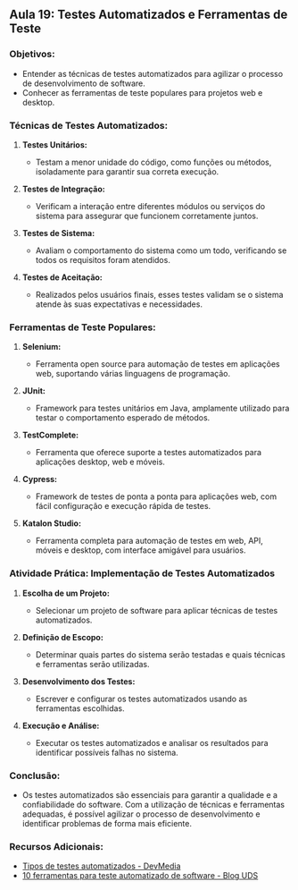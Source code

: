 ## Aula 19: Testes Automatizados e Ferramentas de Teste

### Objetivos:
- Entender as técnicas de testes automatizados para agilizar o processo de desenvolvimento de software.
- Conhecer as ferramentas de teste populares para projetos web e desktop.

### Técnicas de Testes Automatizados:

1. **Testes Unitários:**
   - Testam a menor unidade do código, como funções ou métodos, isoladamente para garantir sua correta execução.

2. **Testes de Integração:**
   - Verificam a interação entre diferentes módulos ou serviços do sistema para assegurar que funcionem corretamente juntos.

3. **Testes de Sistema:**
   - Avaliam o comportamento do sistema como um todo, verificando se todos os requisitos foram atendidos.

4. **Testes de Aceitação:**
   - Realizados pelos usuários finais, esses testes validam se o sistema atende às suas expectativas e necessidades.

### Ferramentas de Teste Populares:

1. **Selenium:**
   - Ferramenta open source para automação de testes em aplicações web, suportando várias linguagens de programação.

2. **JUnit:**
   - Framework para testes unitários em Java, amplamente utilizado para testar o comportamento esperado de métodos.

3. **TestComplete:**
   - Ferramenta que oferece suporte a testes automatizados para aplicações desktop, web e móveis.

4. **Cypress:**
   - Framework de testes de ponta a ponta para aplicações web, com fácil configuração e execução rápida de testes.

5. **Katalon Studio:**
   - Ferramenta completa para automação de testes em web, API, móveis e desktop, com interface amigável para usuários.

### Atividade Prática: Implementação de Testes Automatizados

1. **Escolha de um Projeto:**
   - Selecionar um projeto de software para aplicar técnicas de testes automatizados.

2. **Definição de Escopo:**
   - Determinar quais partes do sistema serão testadas e quais técnicas e ferramentas serão utilizadas.

3. **Desenvolvimento dos Testes:**
   - Escrever e configurar os testes automatizados usando as ferramentas escolhidas.

4. **Execução e Análise:**
   - Executar os testes automatizados e analisar os resultados para identificar possíveis falhas no sistema.

### Conclusão:
- Os testes automatizados são essenciais para garantir a qualidade e a confiabilidade do software. Com a utilização de técnicas e ferramentas adequadas, é possível agilizar o processo de desenvolvimento e identificar problemas de forma mais eficiente.

### Recursos Adicionais:
- [Tipos de testes automatizados - DevMedia](https://www.devmedia.com.br/tipos-de-testes-automatizados/38112)
- [10 ferramentas para teste automatizado de software - Blog UDS](https://uds.com.br/10-ferramentas-para-teste-automatizado-de-software/)
